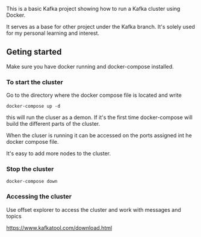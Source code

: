 This is a basic Kafka project showing how to run a Kafka cluster using Docker.

It serves as a base for other project under the Kafka branch. It's solely used for my personal learning and interest.

## Geting started

Make sure you have docker running and docker-compose installed.

### To start the cluster

Go to the directory where the docker compose file is located and write

```
docker-compose up -d

```

this will run the cluser as a demon. If it's the first time docker-compose will build the different parts of the cluster.

When the cluser is running it can be accessed on the ports assigned int he docker compose file.

It's easy to add more nodes to the cluster.


### Stop the cluster

```
docker-compose down

```

### Accessing the cluster

Use offset explorer to access the cluster and work with messages and topics


https://www.kafkatool.com/download.html
